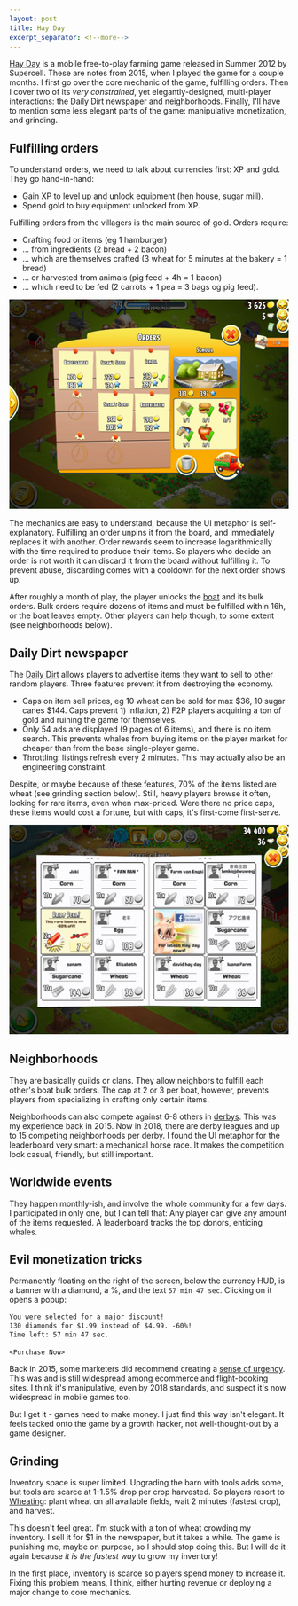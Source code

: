 ```yaml
---
layout: post
title: Hay Day
excerpt_separator: <!--more-->
---
```


[Hay Day](https://en.wikipedia.org/wiki/Hay_Day)
is a mobile free-to-play farming game released in Summer 2012 by Supercell.
These are notes from 2015, when I played the game for a couple months.
I first go over the core mechanic of the game, fulfilling orders.
Then I cover two of its _very constrained_, yet elegantly-designed, multi-player interactions:
the Daily Dirt newspaper and neighborhoods.
Finally, I'll have to mention some less elegant parts of the game:
manipulative monetization, and grinding.


<!--more-->


## Fulfilling orders

To understand orders, we need to talk about currencies first:
XP and gold. They go hand-in-hand:
- Gain XP to level up and unlock equipment (hen house, sugar mill).
- Spend gold to buy equipment unlocked from XP.

Fulfilling orders from the villagers is the main source of gold. 
Orders require: 
- Crafting food or items (eg 1 hamburger) 
- ... from ingredients (2 bread + 2 bacon)
- ... which are themselves crafted (3 wheat for 5 minutes at the bakery = 1 bread) 
- ... or harvested from animals (pig feed + 4h = 1 bacon)
- ... which need to be fed (2 carrots + 1 pea = 3 bags og pig feed).

![Orders on the board](/images/hayday_orders_board.png)

The mechanics are easy to understand, because the UI metaphor is self-explanatory. 
Fulfilling an order unpins it from the board, and immediately replaces it with another.
Order rewards seem to increase logarithmically with the time required to produce their items.
So players who decide an order is not worth it can discard it from the board without fulfilling it.
To prevent abuse, discarding comes with a cooldown for the next order shows up.

After roughly a month of play, the player unlocks the [boat](http://hayday.wikia.com/wiki/Boat) and its bulk orders. 
Bulk orders require dozens of items and must be fulfilled within 16h, or the boat leaves empty.
Other players can help though, to some extent (see neighborhoods below).


## Daily Dirt newspaper

The [Daily Dirt](http://hayday.wikia.com/wiki/Daily_Dirt) 
allows players to advertise items they want to sell to other random players.
Three features prevent it from destroying the economy. 
- Caps on item sell prices, eg 10 wheat can be sold for max $36, 10 sugar canes $144. 
Caps prevent 1) inflation, 2) F2P players acquiring a ton of gold and ruining the game for themselves.
- Only 54 ads are displayed (9 pages of 6 items), and there is no item search. 
This prevents whales from buying items on the player market for cheaper than from the base single-player game.
- Throttling: listings refresh every 2 minutes. 
This may actually also be an engineering constraint.

Despite, or maybe because of these features, 70% of the items listed are wheat (see grinding section below).
Still, heavy players browse it often, looking for rare items, even when max-priced.
Were there no price caps, these items would cost a fortune, but with caps, it's first-come first-serve.

![Daily Dirt newspaper](/images/hayday_daily_dirt.png)


## Neighborhoods

They are basically guilds or clans. 
They allow neighbors to fulfill each other's boat bulk orders. 
The cap at 2 or 3 per boat, however, prevents players from specializing in crafting only certain items.

Neighborhoods can also compete against 6-8 others in [derbys](http://hayday.wikia.com/wiki/Derby).
This was my experience back in 2015.
Now in 2018, there are derby leagues and up to 15 competing neighborhoods per derby.
I found the UI metaphor for the leaderboard very smart: a mechanical horse race.
It makes the competition look casual, friendly, but still important.


## Worldwide events

They happen monthly-ish, and involve the whole community for a few days. 
I participated in only one, but I can tell that:
Any player can give any amount of the items requested.
A leaderboard tracks the top donors, enticing whales.



## Evil monetization tricks

Permanently floating on the right of the screen, below the currency HUD, 
is a banner with a diamond, a %, and the text `57 min 47 sec`.
Clicking on it opens a popup: 

```
You were selected for a major discount! 
130 diamonds for $1.99 instead of $4.99. -60%! 
Time left: 57 min 47 sec. 

<Purchase Now>
```

Back in 2015, some marketers did recommend creating a 
[sense of urgency](https://marketingland.com/12-ways-use-urgency-psychology-improve-conversions-112603).
This was and is still widespread among ecommerce and flight-booking sites.
I think it's manipulative, even by 2018 standards, 
and suspect it's now widespread in mobile games too.

But I get it - games need to make money. I just find this way isn't elegant.
It feels tacked onto the game by a growth hacker, not well-thought-out by a game designer.


## Grinding

Inventory space is super limited. 
Upgrading the barn with tools adds some, 
but tools are scarce at 1-1.5% drop per crop harvested.
So players resort to [Wheating](http://hayday.wikia.com/wiki/User:MindoPod/Wheating):
plant wheat on all available fields, wait 2 minutes (fastest crop), and harvest.

This doesn't feel great. 
I'm stuck with a ton of wheat crowding my inventory.
I sell it for $1 in the newspaper, but it takes a while. 
The game is punishing me, maybe on purpose, so I should stop doing this.
But I will do it again because _it is the fastest way_ to grow my inventory!

In the first place, inventory is scarce so players spend money to increase it.
Fixing this problem means, I think, either hurting revenue or deploying a major change to core mechanics.


